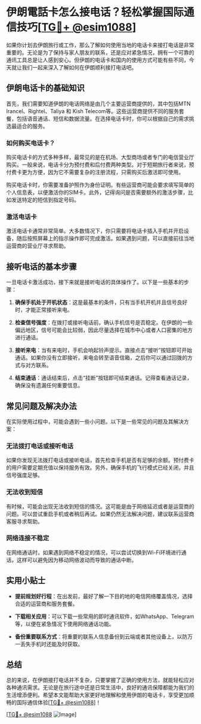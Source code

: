 # 伊朗電話卡怎么接电话？轻松掌握国际通信技巧[[TG💪+ @esim1088](https://t.me/s/esim1088)]

如果你计划去伊朗旅行或工作，那么了解如何使用当地的电话卡来接打电话是非常重要的。无论是为了保持与家人朋友的联系，还是应对紧急情况，拥有一个可靠的通讯工具总是让人感到安心。但伊朗的电话卡和国内的使用方式可能有些不同，今天就让我们一起来深入了解如何在伊朗顺利接打电话吧。

## 伊朗电话卡的基础知识

首先，我们需要知道伊朗的电话网络是由几个主要运营商提供的，其中包括MTN Irancel、Rightel、Taliya 和 Kish Telecom等。这些运营商提供不同的服务套餐，包括语音通话、短信和数据流量。在选择电话卡时，你可以根据自己的需求挑选最适合的服务。

### 如何购买电话卡？

购买电话卡的方式多种多样，最常见的是在机场、大型商场或者专门的电信营业厅购买。一般来说，电话卡分为预付费和后付费两种类型。对于短期旅行者来说，预付费卡更为方便，因为它不需要复杂的注册流程，只需购买后激活即可使用。

购买电话卡时，你需要准备护照作为身份证明。有些运营商可能会要求填写简单的个人信息表，以便激活你的SIM卡。此外，记得询问是否需要额外的激活步骤，比如发送特定的短信到指定号码。

### 激活电话卡

激活电话卡通常非常简单。大多数情况下，你只需要将电话卡插入手机并开启设备，随后按照屏幕上的指示操作即可完成激活。如果遇到问题，可以直接前往当地运营商的营业厅寻求帮助。

## 接听电话的基本步骤

一旦电话卡激活成功，接下来就是接听电话的具体操作了。以下是一些基本的步骤：

1. **确保手机处于开机状态**：这是最基本的条件，只有当手机开机并且信号良好时，才能正常接听来电。
   
2. **检查信号强度**：在拨打或接听电话前，确认手机信号是否稳定。在伊朗的一些偏远地区，信号可能会比较弱，因此尽量选择在城市中心或者人口密集的地方进行通话。

3. **接听来电**：当有来电时，手机会响起铃声提示。直接点击“接听”按钮即可开始通话。如果你没有立即接听，来电会转至语音信箱，之后你可以通过回拨的方式与对方联系。

4. **结束通话**：通话结束后，点击“挂断”按钮即可结束通话。记得查看通话记录，确保没有遗漏任何重要信息。

## 常见问题及解决办法

在实际使用过程中，可能会遇到一些小问题。以下是一些常见的问题及其解决方案：

### 无法拨打电话或接听电话

如果你发现无法拨打电话或接听电话，首先检查手机是否有足够的余额。预付费卡的用户需要定期充值以保持服务有效。另外，确保手机的飞行模式已经关闭，并且信号强度足够。

### 无法收到短信

有时候，可能会出现无法收到短信的情况。这可能是由于网络延迟或者是运营商的问题。可以尝试重启手机或者稍后再试。如果仍然无法解决问题，建议联系运营商客服寻求帮助。

### 网络连接不稳定

在网络通话时，如果遇到网络不稳定的情况，可以尝试切换到Wi-Fi环境进行通话，这样可以避免因为移动网络波动而导致的通话中断。

## 实用小贴士

- **提前规划好行程**：在出发前，最好了解一下目的地的电信网络覆盖情况，选择合适的运营商和服务套餐。
  
- **下载相关应用**：可以下载一些常用的即时通讯软件，如WhatsApp、Telegram等，以便在紧急情况下使用网络通话功能。

- **备份重要联系方式**：将重要的联系人信息备份到云端或者其他设备上，以防万一丢失手机时还能及时获取。

## 总结

总的来说，在伊朗接打电话并不复杂，只要掌握了正确的使用方法，就能轻松应对各种通讯需求。无论是在旅行途中还是日常生活中，良好的通讯保障都能为我们的生活增添便利。希望本文能帮助大家更好地理解和使用伊朗的电话卡，享受更加顺畅的国际通信体验[[TG💪+ @esim1088](https://t.me/s/esim1088)]！

[[TG💪+ @esim1088](https://t.me/s/esim1088) ![Image](https://i.postimg.cc/4NQfJmqS/Snipaste-2025-05-13-00-14-12.png)]